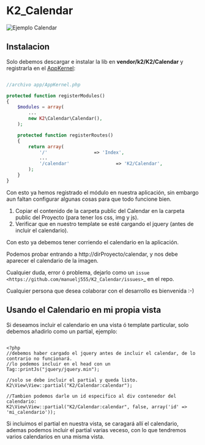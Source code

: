 K2_Calendar
========


![Ejemplo Calendar](https://raw.github.com/manuelj555/K2_Calendar/master/calendar.png)

Instalacion
-----------

Solo debemos descargar e instalar la lib en **vendor/k2/K2/Calendar** y registrarla en el [AppKernel](https://github.com/manuelj555/k2/blob/master/doc/app_kernel.rst):

```php

//archivo app/AppKernel.php

protected function registerModules()
{
    $modules = array(
        ...
        new K2\Calendar\Calendar(),
    );

    protected function registerRoutes()
    {
        return array(
            '/'                 => 'Index',
            ...
            '/calendar'                 => 'K2/Calendar',
        );
    }
}
```

Con esto ya hemos registrado el módulo en nuestra aplicación, sin embargo aun faltan configurar algunas cosas para que todo funcione bien.

1. Copiar el contenido de la carpeta public del Calendar en la carpeta public del Proyecto (para tener los css, img y js).
2. Verificar que en nuestro template se esté cargando el jquery (antes de incluir el calendario).

Con esto ya debemos tener corriendo el calendario en la aplicación.

Podemos probar entrando a http://dirProyecto/calendar, y nos debe aparecer el calendario de la imagen.

Cualquier duda, error ó problema, dejarlo como un `issue <https://github.com/manuelj555/K2_Calendar/issues>`_ en el repo.

Cualquier persona que desea colaborar con el desarrollo es bienvenida :-)

Usando el Calendario en mi propia vista
---------------------------------------

Si deseamos incluir el calendario en una vista ó template particular, solo debemos añadirlo como un partial, ejemplo:

```html+php

<?php
//debemos haber cargado el jquery antes de incluir el calendar, de lo contrario no funcionará.
//lo podemos incluir en el head con un Tag::printJs("jquery/jquery.min");

//solo se debe incluir el partial y queda listo.
K2\View\View::partial("K2/Calendar:calendar");

//Tambien podemos darle un id especifico al div contenedor del calendario:
K2\View\View::partial("K2/Calendar:calendar", false, array('id' => 'mi_calendario'));
```

Si incluimos el partial en nuestra vista, se caragará allí el calendario, ademas podemos incluir el partial varias veceso, con lo que tendremos varios calendarios en una misma vista.